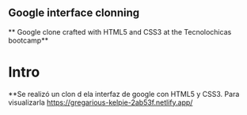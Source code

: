 ## Google interface clonning
** Google clone crafted with HTML5 and CSS3 at the Tecnolochicas bootcamp** 
# Intro 
**Se realizó un clon d ela interfaz de google con HTML5 y CSS3. Para visualizarla https://gregarious-kelpie-2ab53f.netlify.app/


